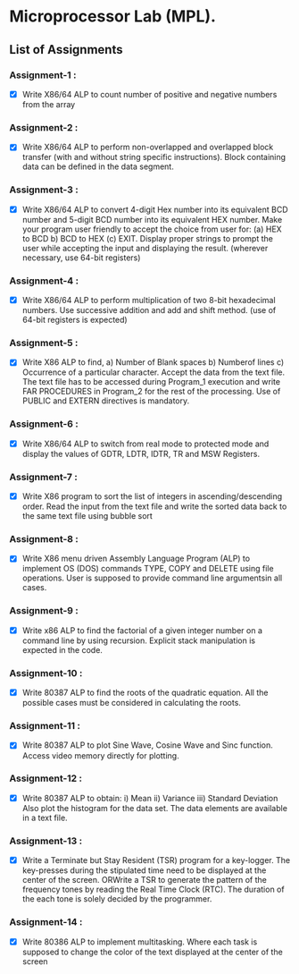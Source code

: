 # Microprocessor Lab (MPL).

## List of Assignments

### Assignment-1 :
- [x] Write X86/64 ALP to count number of positive and negative numbers from the array 

### Assignment-2 : 
- [x] Write  X86/64  ALP  to  perform  non-overlapped  and  overlapped  block  transfer  (with  and without  string  specific  instructions).  Block  containing  data  can  be  defined  in  the  data segment.

### Assignment-3 : 
- [x] Write X86/64 ALP to convert 4-digit Hex number into its equivalent BCD number and 5-digit BCD number into its equivalent HEX number. Make your program user friendly to accept the choice from user for:
(a) HEX to BCD b) BCD to HEX (c) EXIT.
Display proper strings to prompt the user while accepting the input and displaying the result. (wherever necessary, use 64-bit registers)

### Assignment-4 : 
- [x] Write  X86/64  ALP  to  perform  multiplication  of  two  8-bit  hexadecimal  numbers.  Use successive addition and add and shift method. (use of 64-bit registers is expected)

### Assignment-5 : 
- [x] Write X86 ALP to find, a) Number of Blank spaces b) Numberof lines c) Occurrence of a particular character. Accept the data from the text file. The text file has to be accessed during Program_1  execution  and  write  FAR  PROCEDURES  in  Program_2  for  the  rest  of  the processing. Use of PUBLIC and EXTERN directives is mandatory.

### Assignment-6 : 
- [x] Write X86/64 ALP to switch from real mode to protected mode and display the values of GDTR, LDTR, IDTR, TR and MSW Registers.

### Assignment-7 : 
- [x] Write X86 program to sort the list of integers in ascending/descending order. Read the input from the text file and write the sorted data back to the same text file  using bubble sort  

### Assignment-8 : 
- [x] Write  X86  menu  driven  Assembly  Language  Program  (ALP)  to  implement  OS  (DOS) commands TYPE, COPY and DELETE using file operations. User is supposed to provide command line argumentsin all cases.

### Assignment-9 : 
- [x] Write x86 ALP to find the factorial of a given integer number on a command line by using recursion.  Explicit stack manipulation is expected in the code.

### Assignment-10 : 
- [x] Write 80387 ALP to find the roots of the quadratic equation. All the possible cases must be considered in calculating the roots.

### Assignment-11 : 
- [x] Write 80387 ALP to plot Sine Wave, Cosine Wave and Sinc function. Access video memory directly for plotting.

### Assignment-12 : 
- [x] Write  80387  ALP  to  obtain:  i)  Mean  ii)  Variance  iii)  Standard  Deviation  Also  plot  the histogram for the data set. The data elements are available in a text file.

### Assignment-13 : 
- [x] Write a Terminate but Stay Resident (TSR) program for a key-logger. The key-presses during the stipulated time need to be displayed at the center of the screen.  ORWrite  a  TSR  to  generate  the  pattern  of  the  frequency  tones  by  reading  the  Real  Time         Clock (RTC). The duration of the each tone is solely decided by the programmer.

### Assignment-14 : 
- [x] Write 80386 ALP to  implement  multitasking.  Where each task is  supposed to  change the   color of the text displayed at the center of the screen
